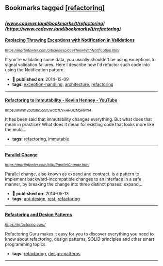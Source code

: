 ## Bookmarks tagged [[refactoring]](https://www.codever.land/search?q=[refactoring])

_<sup><sup>[www.codever.land/bookmarks/t/refactoring](https://www.codever.land/bookmarks/t/refactoring)</sup></sup>_
---
#### [Replacing Throwing Exceptions with Notification in Validations](https://martinfowler.com/articles/replaceThrowWithNotification.html)
_<sup>https://martinfowler.com/articles/replaceThrowWithNotification.html</sup>_

If you're validating some data, you usually shouldn't be using exceptions to signal validation failures. Here I describe how I'd refactor such code into using the Notification pattern.
* :calendar: **published on**: 2014-12-09
* **tags**: [exception-handling](../tagged/exception-handling.md), [architecture](../tagged/architecture.md), [refactoring](../tagged/refactoring.md)
---
#### [Refactoring to Immutability - Kevlin Henney - YouTube](https://www.youtube.com/watch?v=APUCMSPiNh4)
_<sup>https://www.youtube.com/watch?v=APUCMSPiNh4</sup>_

It has been said that immutability changes everything. But what does that mean in practice? What does it mean for existing code that looks more like the muta...
* **tags**: [refactoring](../tagged/refactoring.md), [immutable](../tagged/immutable.md)
---
#### [Parallel Change ](https://martinfowler.com/bliki/ParallelChange.html)
_<sup>https://martinfowler.com/bliki/ParallelChange.html</sup>_

Parallel change, also known as expand and contract, is a pattern to implement backward-incompatible changes to an interface in a safe manner, by breaking the change into three distinct phases: expand,...
* :calendar: **published on**: 2014-05-13
* **tags**: [api-design](../tagged/api-design.md), [rest](../tagged/rest.md), [refactoring](../tagged/refactoring.md)
---
#### [Refactoring and Design Patterns](https://refactoring.guru/)
_<sup>https://refactoring.guru/</sup>_

Refactoring.Guru makes it easy for you to discover everything you need to know about refactoring, design patterns, SOLID principles and other smart programming topics.
* **tags**: [refactoring](../tagged/refactoring.md), [design-patterns](../tagged/design-patterns.md)
---

